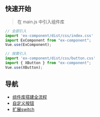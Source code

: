 ## 快速开始

> 在 main.js 中引入组件库

```javascript
// 全部引入
import 'ex-component/dist/css/index.css'
import ExComponent from "ex-component";
Vue.use(ExComponent);

// 按需引入
import 'ex-component/dist/css/button.css'
import { XButton } from "ex-component";
Vue.use(XButton);

```

## 导航
-  [组件库搭建全流程](/guide)
- [自定义按钮](/customComponents/button)
- [扩展switch](/extendComponents/switch)